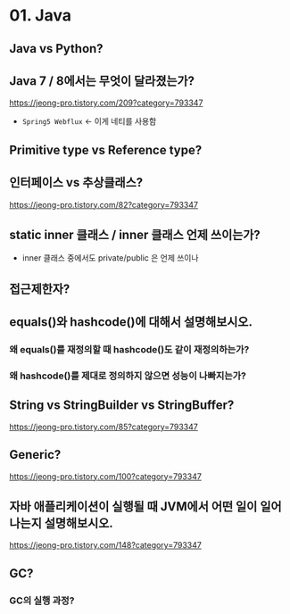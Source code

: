 # 01. Java

## Java vs Python?



## Java 7 / 8에서는 무엇이 달라졌는가?

https://jeong-pro.tistory.com/209?category=793347

- `Spring5 Webflux` <- 이게 네티를 사용함



## Primitive type vs Reference type?



## 인터페이스 vs 추상클래스?

https://jeong-pro.tistory.com/82?category=793347



## static inner 클래스 / inner 클래스 언제 쓰이는가?

- inner 클래스 중에서도 private/public 은 언제 쓰이나



## 접근제한자?



## equals()와 hashcode()에 대해서 설명해보시오.

### 왜 equals()를 재정의할 때 hashcode()도 같이 재정의하는가?

### 왜 hashcode()를 제대로 정의하지 않으면 성능이 나빠지는가?





## String vs StringBuilder vs StringBuffer?

https://jeong-pro.tistory.com/85?category=793347



## Generic?

https://jeong-pro.tistory.com/100?category=793347



## 자바 애플리케이션이 실행될 때 JVM에서 어떤 일이 일어나는지 설명해보시오.

https://jeong-pro.tistory.com/148?category=793347



## GC?

### GC의 실행 과정?